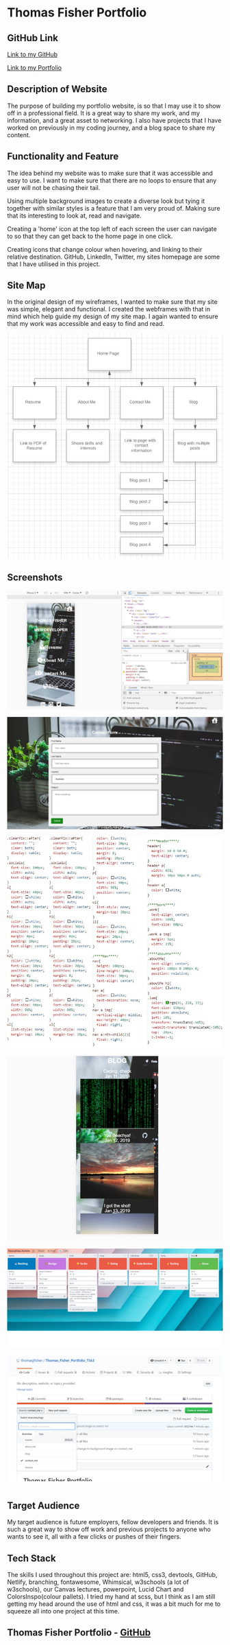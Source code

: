 # Thomas Fisher Portfolio

## GitHub Link

<a href="https://github.com/thomasjfisher/Thomas_Fisher_Portfolio_T1A2">Link to my GitHub</a>

<a href="https://tfisher-portfolio.netlify.app/">Link to my Portfolio</a>



## Description of Website

The purpose of building my portfolio website, is so that I may use it to show off in a professional field. It is a great way to share my work, and my information, and a great asset to networking. I also have projects that I have worked on previously in my coding journey, and a blog space to share my content.



## Functionality and Feature

The idea behind my website was to make sure that it was accessible and easy to use. I want to make sure that there are no loops to ensure that any user will not be chasing their tail.

Using multiple background images to create a diverse look but tying it together with similar styles is a feature that I am very proud of. Making sure that its interesting to look at, read and navigate.

Creating a 'home' icon at the top left of each screen the user can navigate to so that they can get back to the home page in one click.

Creating icons that change colour when hovering, and linking to their relative destination. GitHub, LinkedIn, Twitter, my sites homepage are some that I have utilised in this project.



## Site Map

In the original design of my wireframes, I wanted to make sure that my site was simple, elegant and functional. I created the webframes with that in mind which help guide my design of my site map. I again wanted to ensure that my work was accessible and easy to find and read.

 

![Thomas Fisher Portfolio - Site Map](/docs/sitemap.jpg)



## Screenshots

![All I've looked at for the past 2 weeks](/src/img/portfolio_mobile.jpg)

![Call me... Please](/src/img/call_me.jpg)

![Code, code aaaand... more code](/src/img/code_code_code.jpg)

![Blog Spot!](/src/img/blog_posts.jpg)

![Trello](/src/img/trello.jpg)

![Branching](/src/img/git_branching.jpg)



## Target Audience

My target audience is future employers, fellow developers and friends. It is such a great way to show off work and previous projects to anyone who wants to see it, all with a few clicks or pushes of their fingers.



## Tech Stack

The skills I used throughout this project are: html5, css3, devtools, GitHub, Netlify, branching, fontawesome, Whimsical,  w3schools (a lot of w3schools), our Canvas lectures, powerpoint, Lucid Chart and ColorsInspo(colour pallets). I tried my hand at scss, but I think as I am still getting my head around the use of html and css, it was a bit much for me to squeeze all into one project at this time. 



## Thomas Fisher Portfolio - <a href="https://github.com/thomasjfisher/Thomas_Fisher_Portfolio_T1A2">GitHub</a>

